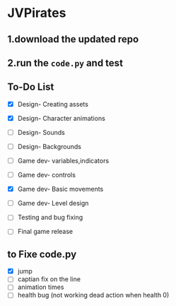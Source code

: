 # JVPirates

## 1.download the updated repo 

## 2.run the `code.py` and test 

## To-Do List

- [x] Design- Creating assets
- [x] Design- Character animations
- [ ] Design- Sounds
- [ ] Design- Backgrounds
- [ ] Game dev- variables,indicators
- [ ] Game dev- controls
- [x] Game dev- Basic movements
- [ ] Game dev- Level design 
- [ ] Testing and bug fixing
- [ ] Final game release


## to Fixe code.py
- [x] jump
- [ ] captian fix on the line
- [ ] animation times
- [ ] health bug (not working dead action when health 0)

